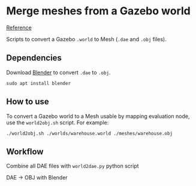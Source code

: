 Merge meshes from a Gazebo world
=======================================

[Reference](https://stackoverflow.com/questions/62903784/how-to-convert-a-gazebo-world-to-a-point-cloud)

Scripts to convert a Gazebo `.world` to Mesh (`.dae` and `.obj` files).

## Dependencies

Download [Blender](https://www.blender.org/) to convert `.dae` to `.obj`.
```shell script
sudo apt install blender
```

## How to use

To convert a Gazebo world to a Mesh usable by mapping evaluation node,
use the `world2obj.sh` script. For example:
```shell script
./world2obj.sh ./worlds/warehouse.world ./meshes/warehouse.obj
```

## Workflow

Combine all DAE files with `world2dae.py` python script

DAE -> OBJ with Blender
